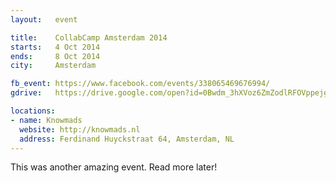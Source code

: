 ```yaml
---
layout:   event

title:    CollabCamp Amsterdam 2014
starts:   4 Oct 2014
ends:     8 Oct 2014
city:     Amsterdam

fb_event: https://www.facebook.com/events/338065469676994/
gdrive:   https://drive.google.com/open?id=0Bwdm_3hXVoz6ZmZodlRFOVppejg

locations:
- name: Knowmads
  website: http://knowmads.nl
  address: Ferdinand Huyckstraat 64, Amsterdam, NL
---
```


This was another amazing event. Read more later!

